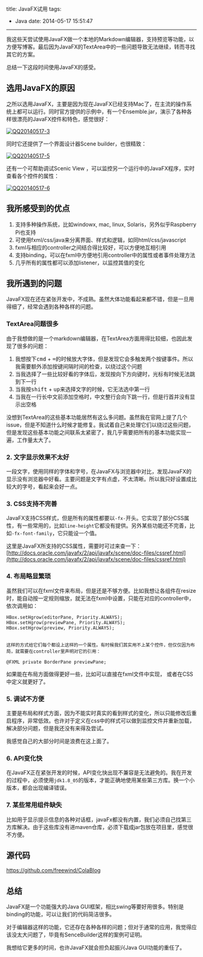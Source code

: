 title: JavaFX试用
tags:
  - Java
date: 2014-05-17 15:51:47
---

我这些天尝试使用JavaFX做一个本地的Markdown编辑器，支持预览等功能，以方便写博客。最后因为JavaFX的TextArea中的一些问题导致无法继续，转而寻找其它的方案。

总结一下这段时间使用JavaFX的感受。

## 选用JavaFX的原因

之所以选用JavaFX，主要是因为现在JavaFX已经支持Mac了，在主流的操作系统上都可以运行。同时官方提供的示例中，有一个Ensemble.jar，演示了各种各样很漂亮的JavaFX控件和特色，感觉很好：

[![QQ20140517-3](http://freewind.me/wp-content/uploads/2014/05/QQ20140517-3.png)](http://freewind.me/wp-content/uploads/2014/05/QQ20140517-3.png)

同时它还提供了一个界面设计器Scene builder，也很精致：

[![QQ20140517-5](http://freewind.me/wp-content/uploads/2014/05/QQ20140517-5.png)](http://freewind.me/wp-content/uploads/2014/05/QQ20140517-5.png)

还有一个可帮助调试Scenic View ，可以监控另一个运行中的JavaFX程序，实时查看各个控件的属性：

[![QQ20140517-6](http://freewind.me/wp-content/uploads/2014/05/QQ20140517-6.png)](http://freewind.me/wp-content/uploads/2014/05/QQ20140517-6.png)

## 我所感受到的优点

1.  支持多种操作系统，比如windowx, mac, linux, Solaris，另外似乎<span style="font-size: 14px; line-height: 1.5em;">Raspberry Pi也支持</span>
2.  可使用fxml/css/java来分离界面、样式和逻辑，如同html/css/javascript
3.  fxml与相应的controller之间结合得比较好，可以方便地互相引用
4.  支持binding，可以在fxml中方便地引用controller中的属性或者事件处理方法
5.  几乎所有的属性都可以添加listener，以监控其值的变化

## 我所遇到的问题

JavaFX现在还在紧张开发中，不成熟。虽然大体功能看起来都不错，但是一旦用得细了，经常会遇到各种各样的问题。

### TextArea问题很多

由于我想做的是一个markdown编辑器，在TextArea方面用得比较细，也因此发现了很多的问题：

1.  我想按下<kbd>cmd</kbd> + <kbd>=</kbd>的时候放大字体，但是发现它会多触发两个按键事件。所以我需要额外添加按键间隔时间的检查，以绕过这个问题
2.  当我选择了一些比较好看的字体后，发现按向下方向键时，光标有时候无法跳到下一行
3.  当我按<kbd>shift</kbd> + <kbd>up</kbd>来选择文字的时候，它无法选中第一行
4.  当我在一行长中文前添加空格时，中文整行会向下跳一行，但是行首并没有显示出空格

没想到TextArea的这些基本功能居然有这么多问题。虽然我在官网上提了几个issue，但是不知道什么时候才能修复。我试着自己来处理它们以绕过这些问题，但是发现这些基本功能之间联系太紧密了，我几乎需要把所有的基本功能实现一遍，工作量太大了。

### 2. 文字显示效果不太好

一段文字，使用同样的字体和字号，在JavaFX与浏览器中对比，发现JavaFX的显示没有浏览器中好看。主要问题是文字有点虚，不太清晰。所以我只好设置成比较大的字号，看起来会好一点。

### 3. CSS支持不完善

JavaFX支持CSS样式，但是所有的属性都要以`-fx-`开头。它实现了部分CSS属性，有一些常用的，比如`line-height`它都没有提供。另外某些功能还不完善，比如`-fx-font-family`，它只能设一个值。

这里是JavaFX所支持的CSS属性，需要时可过来查一下：[http://docs.oracle.com/javafx/2/api/javafx/scene/doc-files/cssref.html](http://docs.oracle.com/javafx/2/api/javafx/scene/doc-files/cssref.html)

### 4. 布局略显繁琐

虽然我们可以在fxml文件来布局，但是还是不够方便。比如我想让各组件在resize时，能自动按一定规则缩放，就无法在fxml中设置，只能在对应的controller中，依次调用如：

    HBox.setHgrow(editorPane, Priority.ALWAYS);
    HBox.setHgrow(previewPane, Priority.ALWAYS);
    HBox.setHgrow(preview, Priority.ALWAYS);
    

    这样的方式给它们每个都设上这样的一个属性。有时候我们其实用不上某个控件，但仅仅因为布局，就需要在controller里声明对它的引用：

    @FXML private BorderPane previewPane;

如果能在布局方面做得更好一些，比如可以直接在fxml文件中实现， 或者在CSS中定义就更好了。

### 5. 调试不方便

主要是布局和样式方面，因为不能实时真实的看到样式的变化，所以只能修改后重启程序，非常低效。也许对于定义在css中的样式可以做到监控文件并重新加载，解决部分问题，但是我还没有来得及尝试。

我感觉自己的大部分时间是浪费在这上面了。

### 6. API变化快

在JavaFX正在紧张开发的时候，API变化快出现不兼容是无法避免的。我在开发的过程中，必须使用`jdk1.8_05`的版本，才能正确地使用某些第三方库。换一个小版本，都会出现编译错误。

### 7. 某些常用组件缺失

比如用于显示提示信息的各种对话框，javaFx都没有内置，我们必须自己找第三方库解决。由于这些库没有进maven仓库，必须下载成jar包放在项目里，感觉很不方便。

## 源代码

https://github.com/freewind/ColaBlog

## 总结

JavaFX是一个功能强大的Java GUI框架，相比swing等要好用很多。特别是binding的功能，可以让我们的代码简洁很多。

对于编辑器这样的功能，它还存在各种各样的问题；但对于通常的应用，我觉得应该没太大问题了，毕竟有SenceBuilder这样的案例可证明。

我想给它更多的时间，也许JavaFX就会担负起振兴Java GUI功能的重任了。